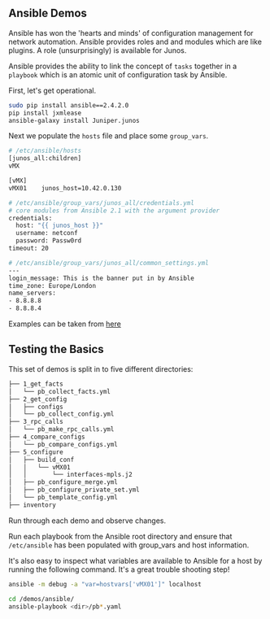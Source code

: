 ## Ansible Demos

Ansible has won the 'hearts and minds' of configuration management for network automation. Ansible provides roles and and modules which are like plugins. A role (unsurprisingly) is available for Junos.

Ansible provides the ability to link the concept of `tasks` together in a `playbook` which is an atomic unit of configuration task by Ansible.

First, let's get operational.

```bash
sudo pip install ansible==2.4.2.0
pip install jxmlease
ansible-galaxy install Juniper.junos
```

Next we populate the `hosts` file and place some `group_vars`.

```bash
# /etc/ansible/hosts
[junos_all:children]
vMX

[vMX]
vMX01    junos_host=10.42.0.130
```

```bash
# /etc/ansible/group_vars/junos_all/credentials.yml
# core modules from Ansible 2.1 with the argument provider
credentials:
  host: "{{ junos_host }}"
  username: netconf
  password: Passw0rd
timeout: 20

# /etc/ansible/group_vars/junos_all/common_settings.yml
---
login_message: This is the banner put in by Ansible
time_zone: Europe/London
name_servers:
- 8.8.8.8
- 8.8.8.4
```

Examples can be taken from [here](https://www.juniper.net/documentation/en_US/junos-ansible/information-products/pathway-pages/junos-ansible.pdf)

## Testing the Basics

This set of demos is split in to five different directories:

```bash
├── 1_get_facts
│   └── pb_collect_facts.yml
├── 2_get_config
│   ├── configs
│   └── pb_collect_config.yml
├── 3_rpc_calls
│   └── pb_make_rpc_calls.yml
├── 4_compare_configs
│   └── pb_compare_configs.yml
├── 5_configure
│   ├── build_conf
│   │   └── vMX01
│   │       └── interfaces-mpls.j2
│   ├── pb_configure_merge.yml
│   ├── pb_configure_private_set.yml
│   └── pb_template_config.yml
├── inventory
```

Run through each demo and observe changes.

Run each playbook from the Ansible root directory and ensure that `/etc/ansible` has been populated with group_vars and host information. 

It's also easy to inspect what variables are available to Ansible for a host by running the following command. It's a great trouble shooting step!

```bash
ansible -m debug -a "var=hostvars['vMX01']" localhost
```

```bash
cd /demos/ansible/
ansible-playbook <dir>/pb*.yaml
```
